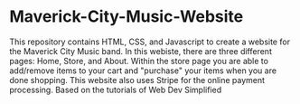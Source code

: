 # Maverick-City-Music-Website

This repository contains HTML, CSS, and Javascript to create a website for the Maverick City Music band. In this webiste, there are three different pages: Home, Store, and About. Within the store page you are able to add/remove items to your cart and "purchase" your items when you are done shopping.
This website also uses Stripe for the online payment processing. 
Based on the tutorials of Web Dev Simplified
